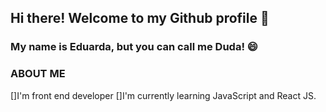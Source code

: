 ## Hi there! Welcome to my Github profile 👋
### My name is Eduarda, but you can call me Duda! 😄

### ABOUT ME

[]I'm front end developer 
[]I'm currently learning JavaScript and React JS.


<!--
**eduardaprocopio/eduardaprocopio** is a ✨ _special_ ✨ repository because its `README.md` (this file) appears on your GitHub profile.

Here are some ideas to get you started:

- 🔭 I’m currently working on ...
- 🌱 I’m currently learning ...
- 👯 I’m looking to collaborate on ...
- 🤔 I’m looking for help with ...
- 💬 Ask me about ...
- 📫 How to reach me: ...
- 😄 Pronouns: ...
- ⚡ Fun fact: ...
-->
